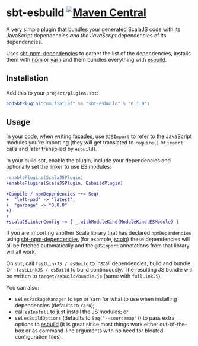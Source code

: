 # sbt-esbuild [![Maven Central](https://maven-badges.herokuapp.com/maven-central/com.fiatjaf/sbt-esbuild_2.12/badge.svg)](https://repo1.maven.org/maven2/com/fiatjaf/sbt-esbuild_2.12/)

A very simple plugin that bundles your generated ScalaJS code with its JavaScript dependencies _and the JavaScript_ dependencies of its dependencies.

Uses [sbt-npm-dependencies](https://github.com/davenverse/sbt-npm-dependencies) to gather the list of the dependencies, installs them with [npm](https://www.npmjs.com) or [yarn](https://yarnpkg.com) and them bundles everything with [esbuild](https://esbuild.github.io/).

## Installation

Add this to your `project/plugins.sbt`:

```scala
addSbtPlugin("com.fiatjaf" %% "sbt-esbuild" % "0.1.0")
```

## Usage

In your code, when [writing facades](http://www.scala-js.org/doc/interoperability/facade-types.html), use `@JSImport` to refer to the JavaScript modules you're importing (they will get translated to `require()` or `import` calls and later transpiled by `esbuild`).

In your build.sbt, enable the plugin, include your dependencies and optionally set the linker to use ES modules:

```diff
-enablePlugins(ScalaJSPlugin)
+enablePlugins(ScalaJSPlugin, EsbuildPlugin)

+Compile / npmDependencies ++= Seq(
+  "left-pad" -> "latest",
+  "garbage" -> "0.0.0"
+)
+
+scalaJSLinkerConfig ~= { _.withModuleKind(ModuleKind.ESModule) }
```

If you are importing another Scala library that has declared `npmDependencies` using [sbt-npm-dependencies](https://github.com/davenverse/sbt-npm-dependencies) (for example, [scoin](https://github.com/fiatjaf/scoin)) these dependencies will all be fetched automatically and the `@JSImport` annotations from that library will all work.

On `sbt`, call `fastLinkJS / esBuild` to install dependencies, build and bundle. Or `~fastLinkJS / esBuild` to build continuously. The resulting JS bundle will be written to `target/esbuild/bundle.js` (same with `fullLinkJS`).

You can also:
  - set `esPackageManager` to `Npm` or `Yarn` for what to use when installing dependencies (defaults to `Yarn`);
  - call `esInstall` to just install the JS modules; or
  - set `esBuildOptions` (defaults to `Seq("--sourcemap")`) to pass extra options to [esbuild](https://esbuild.github.io/api/#simple-options) (it is great since most things work either out-of-the-box or as command-line arguments with no need for bloated configuration files).
